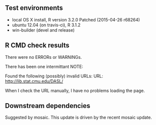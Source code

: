 
## Test environments
* local OS X install, R version 3.2.0 Patched (2015-04-26 r68264)
* ubuntu 12.04 (on travis-ci), R 3.1.2
* win-builder (devel and release)

## R CMD check results

There were no ERRORs or WARNINGs. 

There has been one intermittant NOTE:

Found the following (possibly) invalid URLs:
  URL: http://lib.stat.cmu.edu/DASL/
  
  When I check the URL manually, I have no problems loading the page.

## Downstream dependencies

Suggested by mosaic.  This update is driven by the recent mosaic update.
